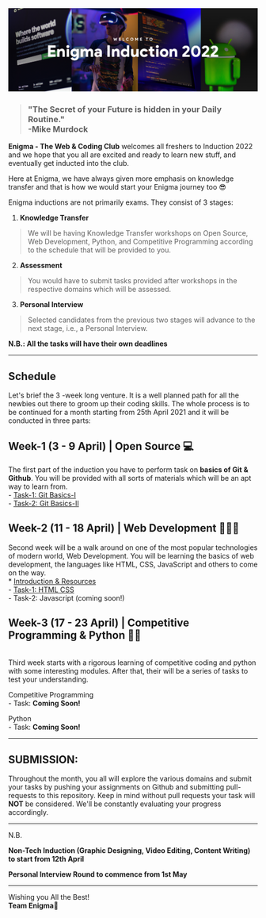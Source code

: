 <img src="banner.png">

>### "The Secret of your Future is hidden in your Daily Routine."<br> **-Mike Murdock**
**Enigma - The Web & Coding Club** welcomes all freshers to Induction 2022 and we hope that you all are excited and ready to learn new stuff, and eventually get inducted into the club.

Here at Enigma, we have always given more emphasis on knowledge transfer and that is how we would start your Enigma journey too 😎

Enigma inductions are not primarily exams. They consist of 3 stages:

1. **Knowledge Transfer**
> We will be having Knowledge Transfer workshops on Open Source, Web Development, Python, and Competitive Programming according to the schedule that will be provided to you.


2. **Assessment**
> You would have to submit tasks provided after workshops in the respective domains which will be assessed.


3. **Personal Interview**
> Selected candidates from the previous two stages will advance to the next stage, i.e., a Personal Interview.


__N.B.: All the tasks will have their own deadlines__

<hr>

## Schedule

Let's brief the 3 -week long venture. It is a well planned path for all the newbies out there to groom up their coding skills. The whole process is to be continued for a month starting from 25th April 2021 and it will be conducted in three parts:

## Week-1 (3 - 9 April) | Open Source 💻
The first part of the induction you have to perform task on **basics of Git & Github**. You will be provided with all sorts of materials which will be an apt way to learn from.<br>
    - [Task-1: Git Basics-I](./open_source/Git1/)<br>
    - [Task-2: Git Basics-II](./open_source/Git2/)
<br>
## Week-2 (11 - 18 April) | Web Development 🧑🏻‍💻
Second week will be a walk around on one of the most popular technologies of modern world, Web Development. You will be learning the basics of web development, the languages like HTML, CSS, JavaScript and others to come on the way.<br>
    * [Introduction & Resources](./Web%20Development/README.md)<br>
    - [Task-1: HTML CSS](./Web%20Development/task_1/)<br>
    - Task-2: Javascript (coming soon!)
<br>

## Week-3 (17 - 23 April) | Competitive Programming & Python :woman_technologist:
<br>
Third week starts with a rigorous learning of competitive coding and python with some interesting modules. After that, their will be a series of tasks to test your understanding.

Competitive Programming<br>
    - Task: **Coming Soon!**


Python<br>
    - Task: **Coming Soon!**

<hr>

## SUBMISSION:
Throughout the month, you all will explore the various domains and submit your tasks by pushing your assignments on Github and submitting pull-requests to this repository. Keep in mind without pull requests your task will **NOT** be considered. We'll be constantly evaluating your progress accordingly.
<hr>
N.B.<br>

__Non-Tech Induction (Graphic Designing, Video Editing, Content Writing) to start from 12th April__

**Personal Interview Round to commence from 1st May**

<hr>

Wishing you All the Best! <br>
**Team Enigma**💚
